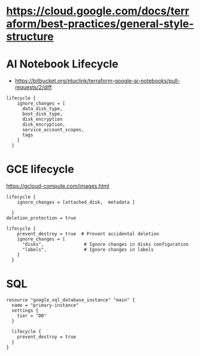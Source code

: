 # https://cloud.google.com/docs/terraform/best-practices/general-style-structure

# AI Notebook Lifecycle
- https://bitbucket.org/ntuclink/terraform-google-ai-notebooks/pull-requests/2/diff
```
lifecycle {
    ignore_changes = [
      data_disk_type,
      boot_disk_type,
      disk_encryption
      disk_encryption,
      service_account_scopes,
      tags
    ]
  }
```

# GCE lifecycle
 https://gcloud-compute.com/images.html
```
lifecycle {
    ignore_changes = [attached_disk,  metadata ]
    
  }
deletion_protection = true
```

```
lifecycle {
    prevent_destroy = true  # Prevent accidental deletion
    ignore_changes = [
      "disks",               # Ignore changes in disks configuration
      "labels",              # Ignore changes in labels
    ]
  }
```

# SQL
```
resource "google_sql_database_instance" "main" {
  name = "primary-instance"
  settings {
    tier = "D0"
  }

  lifecycle {
    prevent_destroy = true
  }
}
```
